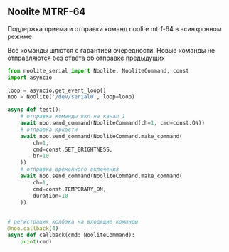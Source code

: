 ## Noolite MTRF-64
Поддержка приема и отправки команд noolite mtrf-64 в асинхронном режиме

Все команды шлются с гарантией очередности. Новые команды не отправляются без ответа об отправке предыдущих
```python
from noolite_serial import Noolite, NooliteCommand, const
import asyncio

loop = asyncio.get_event_loop()
noo = Noolite('/dev/serial0', loop=loop)

async def test():
    # отправка команды вкл на канал 1
    await noo.send_command(NooliteCommand(ch=1, cmd=const.ON))
    # отправка яркости
    await noo.send_command(NooliteCommand.make_command(
        ch=1, 
        cmd=const.SET_BRIGHTNESS,
        br=10
    ))
    # отправка временного включения
    await noo.send_command(NooliteCommand.make_command(
        ch=1, 
        cmd=const.TEMPORARY_ON,
        duration=10
    ))

    
# регистрация колбэка на входящие команды
@noo.callback(4)
async def callback(cmd: NooliteCommand):
    print(cmd)

```